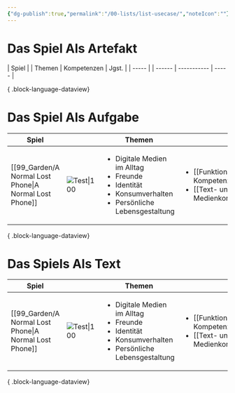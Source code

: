 ```yaml
---
{"dg-publish":true,"permalink":"/00-lists/list-usecase/","noteIcon":""}
---
```



# Das Spiel Als Artefakt

| Spiel |  | Themen | Kompetenzen | Jgst. |
| ----- |  | ------ | ----------- | ----- |

{ .block-language-dataview}

# Das Spiel Als Aufgabe

| Spiel                                                     |                                                                                 | Themen                                                                                                                                     | Kompetenzen                                                                                                                                               | Jgst.                               |
| --------------------------------------------------------- | ------------------------------------------------------------------------------- | ------------------------------------------------------------------------------------------------------------------------------------------ | --------------------------------------------------------------------------------------------------------------------------------------------------------- | ----------------------------------- |
| [[99_Garden/A Normal Lost Phone\|A Normal Lost Phone]] | ![Test\|100](https://images.igdb.com/igdb/image/upload/t_cover_big/co2kfs.webp) | <ul><li>Digitale Medien im Alltag</li><li>Freunde</li><li>Identität</li><li>Konsumverhalten</li><li>Persönliche Lebensgestaltung</li></ul> | <ul><li>[[Funktionale Kommunikative Kompetenz#Leseverstehen\\|Leseverstehen]]</li><li>[[Text- und Medienkompetenz\\|Text- und Medienkompetenz]]</li></ul> | <ul><li>8-10</li><li>Q1/2</li></ul> |

{ .block-language-dataview}

# Das Spiels Als Text

| Spiel                                                     |                                                                                 | Themen                                                                                                                                     | Kompetenzen                                                                                                                                               | Jgst.                               |
| --------------------------------------------------------- | ------------------------------------------------------------------------------- | ------------------------------------------------------------------------------------------------------------------------------------------ | --------------------------------------------------------------------------------------------------------------------------------------------------------- | ----------------------------------- |
| [[99_Garden/A Normal Lost Phone\|A Normal Lost Phone]] | ![Test\|100](https://images.igdb.com/igdb/image/upload/t_cover_big/co2kfs.webp) | <ul><li>Digitale Medien im Alltag</li><li>Freunde</li><li>Identität</li><li>Konsumverhalten</li><li>Persönliche Lebensgestaltung</li></ul> | <ul><li>[[Funktionale Kommunikative Kompetenz#Leseverstehen\\|Leseverstehen]]</li><li>[[Text- und Medienkompetenz\\|Text- und Medienkompetenz]]</li></ul> | <ul><li>8-10</li><li>Q1/2</li></ul> |

{ .block-language-dataview}
